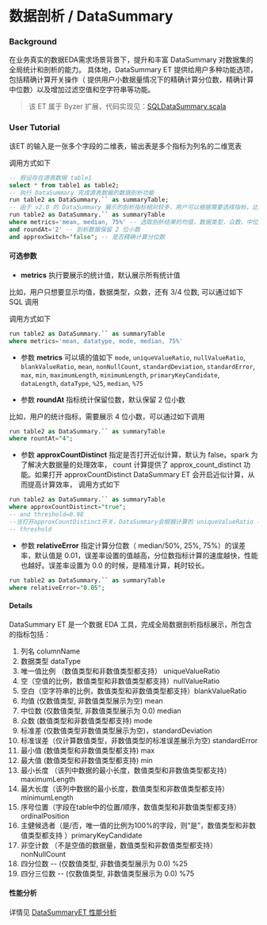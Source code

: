 # 数据剖析 / DataSummary

### Background

在业务真实的数据EDA需求场景背景下，提升和丰富 DataSummary 对数据集的全局统计和剖析的能力。
具体地，DataSummary ET 提供给用户多种功能选项，包括精确计算开关操作（ 提供用户小数据量情况下的精确计算分位数，精确计算中位数）以及增加过滤空值和空字符串等功能。

> 该 ET 属于 Byzer 扩展，代码实现见：[SQLDataSummary.scala](https://github.com/byzer-org/byzer-extension/blob/master/mlsql-mllib/src/main/java/tech/mlsql/plugins/mllib/ets/fe/SQLDataSummary.scala)

### User Tutorial

该ET 的输入是一张多个字段的二维表，输出表是多个指标为列名的二维宽表

调用方式如下

```sql
-- 假设存在源表数据 table1
select * from table1 as table2;
-- 执行 DataSummary 完成源表数据的数据剖析功能
run table2 as DataSummary.`` as summaryTable;
-- 由于 v2.0 的 DataSummary 展示的剖析指标相对较多，用户可以根据需要选择指标，比如
run table2 as DataSummary.`` as summaryTable
where metrics='mean, median, 75%' -- 选取剖析结果的均值，数据类型，众数，中位数还有3/4分位数作为指标输出
and roundAt='2' -- 剖析数据保留 2 位小数
and approxSwitch="false"; -- 是否精确计算分位数
```

#### 可选参数

- **metrics**  执行要展示的统计值，默认展示所有统计值

比如，用户只想要显示均值，数据类型，众数，还有 3/4 位数, 可以通过如下 SQL 调用

调用方式如下

```sql
run table2 as DataSummary.`` as summaryTable
where metrics='mean, datatype, mode, median, 75%'
```

- 参数 **metrics** 可以填的值如下 `mode`, `uniqueValueRatio`, `nullValueRatio`, `blankValueRatio`, `mean`, `nonNullCount`, `standardDeviation`, `standardError`, `max`, `min`, `maximumLength`, `minimumLength`, `primaryKeyCandidate`, `dataLength`, `dataType`, `%25`, `median`, `%75`

- 参数 **roundAt** 指标统计保留位数，默认保留 2 位小数

比如，用户的统计指标，需要展示 4 位小数，可以通过如下调用

```sql
run table2 as DataSummary.`` as summaryTable
where rountAt="4";
```

- 参数 **approxCountDistinct** 指定是否打开近似计算，默认为 false。spark 为了解决大数据量的处理效率， count 计算提供了 approx_count_distinct 功能。如果打开 approxCountDistinct DataSummary ET 会开启近似计算，从而提高计算效率，
  调用方式如下
```sql
run table2 as DataSummary.`` as summaryTable
where approxCountDistinct="true"; 
-- and threshold=0.98
--当打开approxCountDistinct开关，DataSummary会根据计算的 uniqueValueRatio 与 threshold (默认值为0.9) 做比较，大于 threshold 会再做一次精准计算
-- threshold 
```

- 参数 **relativeError** 指定计算分位数（ median/50%, 25%, 75%）的误差率，默认值是 0.01，误差率设置的值越高，分位数指标计算的速度越快，性能也越好。误差率设置为 0.0 的时候，是精准计算，耗时较长。
```sql
run table2 as DataSummary.`` as summaryTable
where relativeError="0.05";
```

#### Details

DataSummary ET 是一个数据 EDA 工具，完成全局数据剖析指标展示，所包含的指标包括：

1. 列名 columnName
2. 数据类型 dataType
3. 唯一值比例 （数值类型和非数值类型都支持） uniqueValueRatio
4. 空（空值的比例，数值类型和非数值类型都支持）nullValueRatio
5. 空白（空字符串的比例，数值类型和非数值类型都支持）blankValueRatio
6. 均值  (仅数值类型, 非数值类型展示为空) mean
7. 中位数 (仅数值类型, 非数值类型展示为 0.0) median
8. 众数 (数值类型和非数值类型都支持) mode
9. 标准差 (仅数值类型非数值类型展示为空)，standardDeviation 
10. 标准误差（仅计算数值类型，非数值类型的标准误差展示为空) standardError
11. 最小值 (数值类型和非数值类型都支持) max
12. 最大值 (数值类型和非数值类型都支持) min
13. 最小长度 （该列中数据的最小长度，数值类型和非数值类型都支持）maximumLength
14. 最大长度（该列中数据的最小长度，数值类型和非数值类型都支持）minimumLength
15. 序号位置（字段在table中的位置/顺序，数值类型和非数值类型都支持）ordinalPosition
16. 主健候选者（是/否，唯一值的比例为100%的字段，则“是”，数值类型和非数值类型都支持 ）primaryKeyCandidate
17. 非空计数 （不是空值的数据量，数值类型和非数值类型都支持）nonNullCount
18. 四分位数 -- (仅数值类型, 非数值类型展示为 0.0) %25 
19. 四分三位数 -- (仅数值类型, 非数值类型展示为 0.0) %75

#### 性能分析 
详情见 [DataSummaryET 性能分析](/byzer-lang/zh-cn/appendix/performance_test.md)


